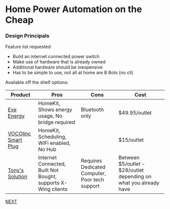 # Home Power Automation on the Cheap
### Design Principals
Feature list requested
* Build an internet connected power switch
* Make use of hardware that is already owned
* Additional hardware should be inexpensive
* Has to be simple to use, not all at home are B Bots (no cli)

Available off the shelf options:

| Product | Pros | Cons | Cost |
| ------- | ---- | ---- | ---- |
| [Eve Energy](https://www.apple.com/shop/product/HKEH2VC/A/eve-energy?afid=p238%7Cs7c5F8Ep7-dc_mtid_1870765e38482_pcrid_246387003753_pgrid_15434682490_&cid=aos-us-kwgo-pla-btb-catchall--slid---product-HKEH2VC/A) | HomeKit, Shows energy usage,  No bridge required | Bluetooth only | $49.95/outlet |
| [VOCOlinc Smart Plug](https://www.amazon.com/gp/product/B07NJRS8TX?pf_rd_p=ab873d20-a0ca-439b-ac45-cd78f07a84d8&pf_rd_r=J2GVR5RCBHMFH10YXWK0) | HomeKit, Scheduling, WiFi enabled, No Hub | | $15/outlet |
| [Tony's Solution](https://github.com/tonyfruzza/web_relays) | Internet Connected, Built Not Bought, supports X-Wing clients | Requires Dedicated Computer, Poor tech support | Between $5/outlet - $28/outlet depending on what you already have |

[NEXT](/docs/remotes.md)
